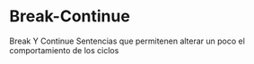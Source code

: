 # Break-Continue
Break Y Continue Sentencias que permitenen alterar un poco el comportamiento de los ciclos
